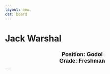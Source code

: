 ```yaml
---
layout: new
cat: board
---
```


<style>
h2 {
font-size: 18px;
color: Black;
font-family: Arial;
text-align: center;
}
</style>

# Jack Warshal
<h2> Position: Godol <br>
Grade: Freshman </h2>
<div class="maintext">
</div>
<p style="font-size:0.08em">affectionately know as "Little Bitch"</p>
